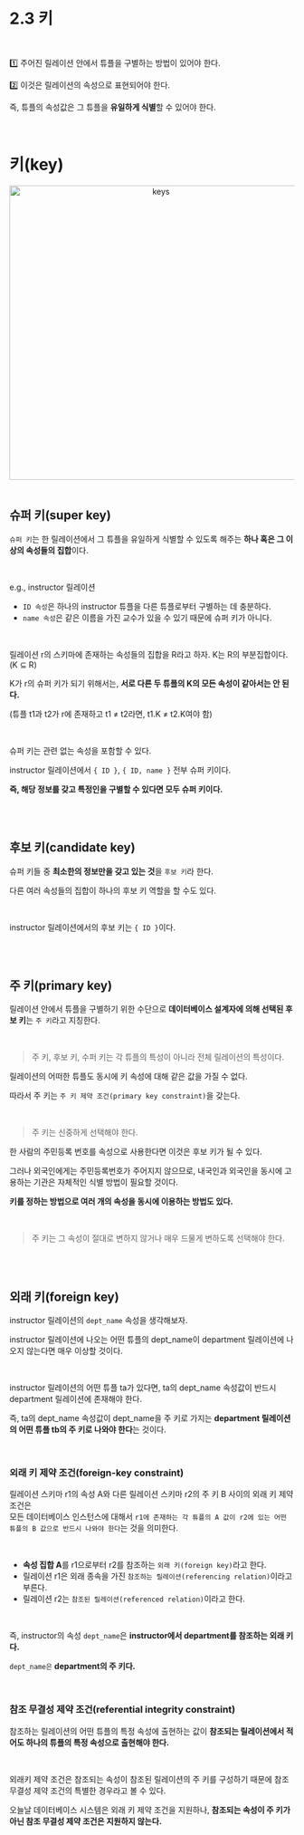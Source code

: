 # 2.3 키

<br/>

1️⃣ 주어진 릴레이션 안에서 튜플을 구별하는 방법이 있어야 한다.

2️⃣ 이것은 릴레이션의 속성으로 표현되어야 한다.

즉, 튜플의 속성값은 그 튜플을 **유일하게 식별**할 수 있어야 한다.

<br/>

# 키(key)

<p align="center"><img width="520" alt="keys" src="https://user-images.githubusercontent.com/86337233/222129897-3f306ac1-2b49-4123-aaeb-0723355229cd.png">

<br/>
<br/>

## 슈퍼 키(super key)

`슈퍼 키`는 한 릴레이션에서 그 튜플을 유일하게 식별할 수 있도록 해주는 **하나 혹은 그 이상의 속성들의 집합**이다.

<br/>

e.g., instructor 릴레이션

- `ID 속성`은 하나의 instructor 튜플을 다른 튜플로부터 구별하는 데 충분하다.
- `name 속성`은 같은 이름을 가진 교수가 있을 수 있기 때문에 슈퍼 키가 아니다.

<br/>

릴레이션 r의 스키마에 존재하는 속성들의 집합을 R라고 하자. K는 R의 부분집합이다. (K ⊆ R)

K가 r의 슈퍼 키가 되기 위해서는, **서로 다른 두 튜플의 K의 모든 속성이 같아서는 안 된다.**

(튜플 t1과 t2가 r에 존재하고 t1 ≠ t2라면, t1.K ≠ t2.K여야 함)

<br/>

슈퍼 키는 관련 없는 속성을 포함할 수 있다.

instructor 릴레이션에서 `{ ID }`, `{ ID, name }` 전부 슈퍼 키이다.

**즉, 해당 정보를 갖고 특정인을 구별할 수 있다면 모두 슈퍼 키이다.**

<br/>
<br/>

## 후보 키(candidate key)

슈퍼 키들 중 **최소한의 정보만을 갖고 있는 것**을 `후보 키`라 한다.

다른 여러 속성들의 집합이 하나의 후보 키 역할을 할 수도 있다.

<br/>

instructor 릴레이션에서의 후보 키는 `{ ID }`이다.

<br/>
<br/>

## 주 키(primary key)

릴레이션 안에서 튜플을 구별하기 위한 수단으로 **데이터베이스 설계자에 의해 선택된 후보 키**는 `주 키`라고 지칭한다.

<br/>

> 주 키, 후보 키, 수퍼 키는 각 튜플의 특성이 아니라 전체 릴레이션의 특성이다.

릴레이션의 어떠한 튜플도 동시에 키 속성에 대해 같은 값을 가질 수 없다.

따라서 주 키는 `주 키 제약 조건(primary key constraint)`을 갖는다.

<br/>

> 주 키는 신중하게 선택해야 한다.

한 사람의 주민등록 번호를 속성으로 사용한다면 이것은 후보 키가 될 수 있다.

그러나 외국인에게는 주민등록번호가 주어지지 않으므로, 내국인과 외국인을 동시에 고용하는 기관은 자체적인 식별 방법이 필요할 것이다.

**키를 정하는 방법으로 여러 개의 속성을 동시에 이용하는 방법도 있다.**

<br/>

> 주 키는 그 속성이 절대로 변하지 않거나 매우 드물게 변하도록 선택해야 한다.

<br/>
<br/>

## 외래 키(foreign key)

instructor 릴레이션의 `dept_name` 속성을 생각해보자.

instructor 릴레이션에 나오는 어떤 튜플의 dept_name이 department 릴레이션에 나오지 않는다면 매우 이상할 것이다.

<br/>

instructor 릴레이션의 어떤 튜플 ta가 있다면, ta의 dept_name 속성값이 반드시 department 릴레이션에 존재해야 한다.

즉, ta의 dept_name 속성값이 dept_name을 주 키로 가지는 **department 릴레이션의 어떤 튜플 tb의 주 키로 나와야 한다**는 것이다.

<br/>

### 외래 키 제약 조건(foreign-key constraint)

릴레이션 스키마 r1의 속성 A와 다른 릴레이션 스키마 r2의 주 키 B 사이의 외래 키 제약 조건은  
모든 데이터베이스 인스턴스에 대해서 `r1에 존재하는 각 튜플의 A 값이 r2에 있는 어떤 튜플의 B 값으로 반드시 나와야 한다`는 것을 의미한다.

<br/>

- **속성 집합 A**를 r1으로부터 r2를 참조하는 `외래 키(foreign key)`라고 한다.
- 릴레이션 r1은 외래 종속을 가진 `참조하는 릴레이션(referencing relation)`이라고 부른다.
- 릴레이션 r2는 `참조된 릴레이션(referenced relation)`이라고 한다.

<br/>

즉, instructor의 속성 `dept_name`은 **instructor에서 department를 참조하는 외래 키다.**

`dept_name은` **department의 주 키다.**

<br/>

### 참조 무결성 제약 조건(referential integrity constraint)

참조하는 릴레이션의 어떤 튜플의 특정 속성에 출현하는 값이 **참조되는 릴레이션에서 적어도 하나의 튜플의 특정 속성으로 출현해야 한다.**

<br/>

외래키 제약 조건은 참조되는 속성이 참조된 릴레이션의 주 키를 구성하기 때문에 참조 무결성 제약 조건의 특별한 경우라고 볼 수 있다.

오늘날 데이터베이스 시스템은 외래 키 제약 조건을 지원하나, **참조되는 속성이 주 키가 아닌 참조 무결성 제약 조건은 지원하지 않는다.**
